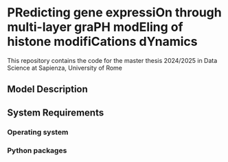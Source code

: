 # PRedicting gene expressiOn through multi-layer graPH modEling of histone modifiCations dYnamics
This repository contains the code for the master thesis 2024/2025 in Data Science at Sapienza, University of Rome

## Model Description

## System Requirements

### Operating system 

### Python packages
